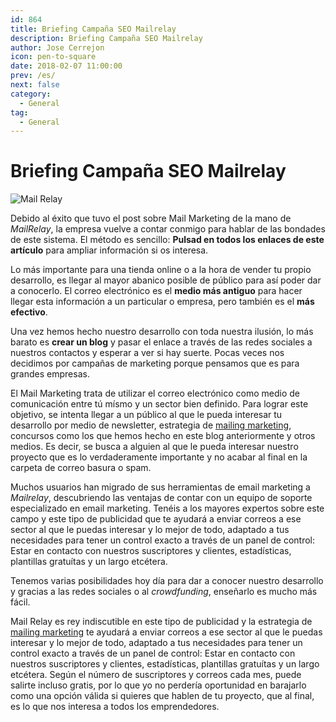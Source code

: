 ```yaml
---
id: 864
title: Briefing Campaña SEO Mailrelay
description: Briefing Campaña SEO Mailrelay
author: Jose Cerrejon
icon: pen-to-square
date: 2018-02-07 11:00:00
prev: /es/
next: false
category:
  - General
tag:
  - General
---
```


# Briefing Campaña SEO Mailrelay

![Mail Relay](/images/2014/12/MailRelay.png)

Debido al éxito que tuvo el post sobre Mail Marketing de la mano de *MailRelay*, la empresa vuelve a contar conmigo para hablar de las bondades de este sistema. El método es sencillo: **Pulsad en todos los enlaces de este artículo** para ampliar información si os interesa.

Lo más importante para una tienda online o a la hora de vender tu propio desarrollo, es llegar al mayor abanico posible de público para así poder dar a conocerlo. El correo electrónico es el **medio más antiguo** para hacer llegar esta información a un particular o empresa, pero también es el **más efectivo**.

Una vez hemos hecho nuestro desarrollo con toda nuestra ilusión, lo más barato es **crear un blog** y pasar el enlace a través de las redes sociales a nuestros contactos y esperar a ver si hay suerte. Pocas veces nos decidimos por campañas de marketing porque pensamos que es para grandes empresas.

El Mail Marketing trata de utilizar el correo electrónico como medio de comunicación entre tú mísmo y un sector bien definido. Para lograr este objetivo, se intenta llegar a un público al que le pueda interesar tu desarrollo por medio de newsletter, estrategia de <a href="https://blog.mailrelay.com/es/2017/11/29/beneficios-del-email-marketing" rel="nofollow">mailing marketing</a>, concursos como los que hemos hecho en este blog anteriormente y otros medios. Es decir, se busca a alguien al que le pueda interesar nuestro proyecto que es lo verdaderamente importante y no acabar al final en la carpeta de correo basura o spam.

Muchos usuarios han migrado de sus herramientas de email marketing a *Mailrelay*, descubriendo las ventajas de contar con un equipo de soporte especializado en email marketing. Tenéis a los mayores expertos sobre este campo y este tipo de publicidad que te ayudará a enviar correos a ese sector al que le puedas interesar y lo mejor de todo, adaptado a tus necesidades para tener un control exacto a través de un panel de control: Estar en contacto con nuestros suscriptores y clientes, estadísticas, plantillas gratuítas y un largo etcétera.

Tenemos varias posibilidades hoy día para dar a conocer nuestro desarrollo y gracias a las redes sociales o al *crowdfunding*, enseñarlo es mucho más fácil.

Mail Relay es rey indiscutible en este tipo de publicidad y la estrategia de <a href="https://blog.mailrelay.com/es/2017/11/29/beneficios-del-email-marketing" rel="nofollow">mailing marketing</a> te ayudará a enviar correos a ese sector al que le puedas interesar y lo mejor de todo, adaptado a tus necesidades para tener un control exacto a través de un panel de control: Estar en contacto con nuestros suscriptores y clientes, estadísticas, plantillas gratuítas y un largo etcétera. Según el número de suscriptores y correos cada mes, puede salirte incluso gratis, por lo que yo no perdería oportunidad en barajarlo como una opción válida si quieres que hablen de tu proyecto, que al final, es lo que nos interesa a todos los emprendedores.

